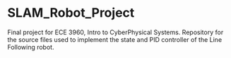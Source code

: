 # SLAM_Robot_Project
Final project for ECE 3960, Intro to CyberPhysical Systems. Repository for the source files used to implement the state and PID controller of the Line Following robot.
